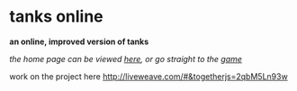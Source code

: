 # tanks online
**an online, improved version of tanks**


*the home page can be viewed [here](https://htmlpreview.github.io/?https://github.com/Plutoxian/tanksOnline/blob/master/tanks/index.html), or go straight to the [game](https://goo.gl/YaDgC8)*

work on the project here
http://liveweave.com/#&togetherjs=2qbM5Ln93w
